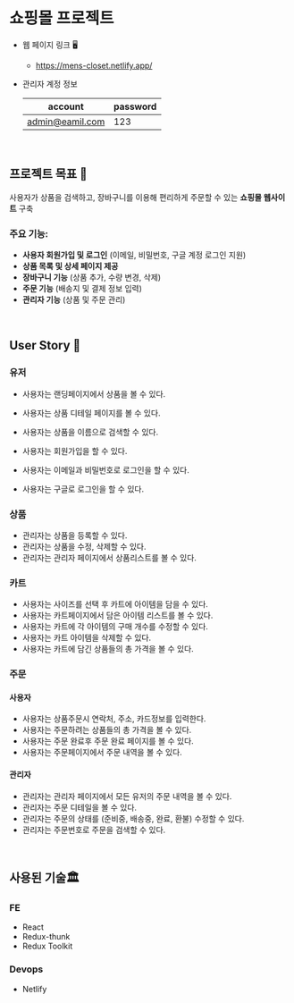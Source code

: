 # 쇼핑몰 프로젝트 

* 웹 페이지 링크 🖥
  - https://mens-closet.netlify.app/
* 관리자 계정 정보

  |account|password|
  |-------|--------|
  |admin@eamil.com|123|

<br>

## 프로젝트 목표 🎯

사용자가 상품을 검색하고, 장바구니를 이용해 편리하게 주문할 수 있는 **쇼핑몰 웹사이트** 구축

### 주요 기능:
- **사용자 회원가입 및 로그인** (이메일, 비밀번호, 구글 계정 로그인 지원)
- **상품 목록 및 상세 페이지 제공**
- **장바구니 기능** (상품 추가, 수량 변경, 삭제)
- **주문 기능** (배송지 및 결제 정보 입력)
- **관리자 기능** (상품 및 주문 관리)

<br>

## User Story 📖

### 유저
* 사용자는 랜딩페이지에서 상품을 볼 수 있다.
* 사용자는 상품 디테일 페이지를 볼 수 있다.
* 사용자는 상품을 이름으로 검색할 수 있다.
  
* 사용자는 회원가입을 할 수 있다.
* 사용자는 이메일과 비밀번호로 로그인을 할 수 있다.
* 사용자는 구글로 로그인을 할 수 있다.

### 상품
* 관리자는 상품을 등록할 수 있다.
* 관리자는 상품을 수정, 삭제할 수 있다. 
* 관리자는 관리자 페이지에서 상품리스트를 볼 수 있다.


### 카트
* 사용자는 사이즈를 선택 후 카트에 아이템을 담을 수 있다.
* 사용자는 카트페이지에서 담은 아이템 리스트를 볼 수 있다.
* 사용자는 카트에 각 아이템의 구매 개수를 수정할 수 있다.
* 사용자는 카트 아이템을 삭제할 수 있다.
* 사용자는 카트에 담긴 상품들의 총 가격을 볼 수 있다.

### 주문
#### 사용자
* 사용자는 상품주문시 연락처, 주소, 카드정보를 입력한다.
* 사용자는 주문하려는 상품들의 총 가격을 볼 수 있다.
* 사용자는 주문 완료후 주문 완료 페이지를 볼 수 있다.
* 사용자는 주문페이지에서 주문 내역을 볼 수 있다.

#### 관리자
* 관리자는 관리자 페이지에서 모든 유저의 주문 내역을 볼 수 있다.
* 관리자는 주문 디테일을 볼 수 있다.
* 관리자는 주문의 상태를 (준비중, 배송중, 완료, 환불) 수정할 수 있다.
* 관리자는 주문번호로 주문을 검색할 수 있다.

<br>

## 사용된 기술🏛
### FE
* React
* Redux-thunk
* Redux Toolkit

### Devops
* Netlify 

